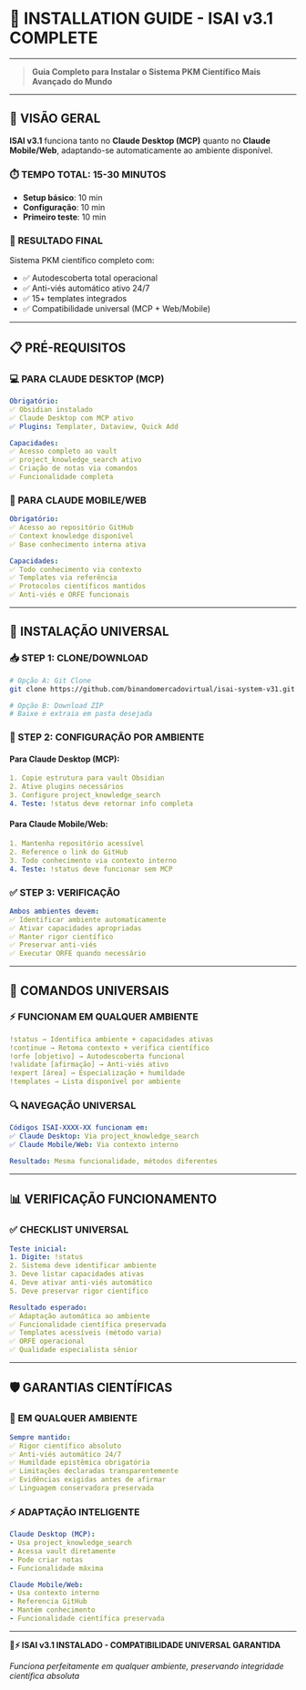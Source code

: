 # 🚀 **INSTALLATION GUIDE - ISAI v3.1 COMPLETE**

---

> **Guia Completo para Instalar o Sistema PKM Científico Mais Avançado do Mundo**

---

## 🎯 **VISÃO GERAL**

**ISAI v3.1** funciona tanto no **Claude Desktop (MCP)** quanto no **Claude Mobile/Web**, adaptando-se automaticamente ao ambiente disponível.

### **⏱️ TEMPO TOTAL: 15-30 MINUTOS**
- **Setup básico**: 10 min
- **Configuração**: 10 min  
- **Primeiro teste**: 10 min

### **🎯 RESULTADO FINAL**
Sistema PKM científico completo com:
- ✅ Autodescoberta total operacional
- ✅ Anti-viés automático ativo 24/7
- ✅ 15+ templates integrados
- ✅ Compatibilidade universal (MCP + Web/Mobile)

---

## 📋 **PRÉ-REQUISITOS**

### **💻 PARA CLAUDE DESKTOP (MCP)**
```yaml
Obrigatório:
✅ Obsidian instalado
✅ Claude Desktop com MCP ativo
✅ Plugins: Templater, Dataview, Quick Add

Capacidades:
✅ Acesso completo ao vault
✅ project_knowledge_search ativo
✅ Criação de notas via comandos
✅ Funcionalidade completa
```

### **📱 PARA CLAUDE MOBILE/WEB**
```yaml
Obrigatório:
✅ Acesso ao repositório GitHub
✅ Context knowledge disponível
✅ Base conhecimento interna ativa

Capacidades:
✅ Todo conhecimento via contexto
✅ Templates via referência
✅ Protocolos científicos mantidos
✅ Anti-viés e ORFE funcionais
```

---

## 🚀 **INSTALAÇÃO UNIVERSAL**

### **📥 STEP 1: CLONE/DOWNLOAD**
```bash
# Opção A: Git Clone
git clone https://github.com/binandomercadovirtual/isai-system-v31.git

# Opção B: Download ZIP
# Baixe e extraia em pasta desejada
```

### **🔧 STEP 2: CONFIGURAÇÃO POR AMBIENTE**

#### **Para Claude Desktop (MCP):**
```yaml
1. Copie estrutura para vault Obsidian
2. Ative plugins necessários
3. Configure project_knowledge_search
4. Teste: !status deve retornar info completa
```

#### **Para Claude Mobile/Web:**
```yaml
1. Mantenha repositório acessível
2. Reference o link do GitHub
3. Todo conhecimento via contexto interno
4. Teste: !status deve funcionar sem MCP
```

### **✅ STEP 3: VERIFICAÇÃO**
```yaml
Ambos ambientes devem:
✅ Identificar ambiente automaticamente
✅ Ativar capacidades apropriadas
✅ Manter rigor científico
✅ Preservar anti-viés
✅ Executar ORFE quando necessário
```

---

## 🎯 **COMANDOS UNIVERSAIS**

### **⚡ FUNCIONAM EM QUALQUER AMBIENTE**
```yaml
!status → Identifica ambiente + capacidades ativas
!continue → Retoma contexto + verifica científico
!orfe [objetivo] → Autodescoberta funcional
!validate [afirmação] → Anti-viés ativo
!expert [área] → Especialização + humildade
!templates → Lista disponível por ambiente
```

### **🔍 NAVEGAÇÃO UNIVERSAL**
```yaml
Códigos ISAI-XXXX-XX funcionam em:
✅ Claude Desktop: Via project_knowledge_search
✅ Claude Mobile/Web: Via contexto interno

Resultado: Mesma funcionalidade, métodos diferentes
```

---

## 📊 **VERIFICAÇÃO FUNCIONAMENTO**

### **✅ CHECKLIST UNIVERSAL**
```yaml
Teste inicial:
1. Digite: !status
2. Sistema deve identificar ambiente
3. Deve listar capacidades ativas
4. Deve ativar anti-viés automático
5. Deve preservar rigor científico

Resultado esperado:
✅ Adaptação automática ao ambiente
✅ Funcionalidade científica preservada
✅ Templates acessíveis (método varia)
✅ ORFE operacional
✅ Qualidade especialista sênior
```

---

## 🛡️ **GARANTIAS CIENTÍFICAS**

### **🔬 EM QUALQUER AMBIENTE**
```yaml
Sempre mantido:
✅ Rigor científico absoluto
✅ Anti-viés automático 24/7
✅ Humildade epistêmica obrigatória
✅ Limitações declaradas transparentemente
✅ Evidências exigidas antes de afirmar
✅ Linguagem conservadora preservada
```

### **⚡ ADAPTAÇÃO INTELIGENTE**
```yaml
Claude Desktop (MCP):
- Usa project_knowledge_search
- Acessa vault diretamente
- Pode criar notas
- Funcionalidade máxima

Claude Mobile/Web:
- Usa contexto interno
- Referencia GitHub
- Mantém conhecimento
- Funcionalidade científica preservada
```

---

**🧠⚡ ISAI v3.1 INSTALADO - COMPATIBILIDADE UNIVERSAL GARANTIDA**

*Funciona perfeitamente em qualquer ambiente, preservando integridade científica absoluta*